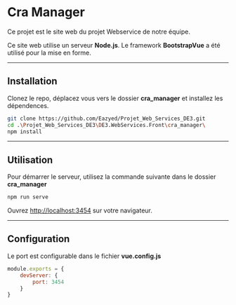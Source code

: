 # Cra Manager

Ce projet est le site web du projet Webservice de notre équipe.

Ce site web utilise un serveur **Node.js**.
Le framework **BootstrapVue** a été utilisé pour la mise en forme.

---

## Installation

Clonez le repo, déplacez vous vers le dossier **cra_manager** et installez les dépendences.

```bash
git clone https://github.com/Eazyed/Projet_Web_Services_DE3.git
cd .\Projet_Web_Services_DE3\DE3.WebServices.Front\cra_manager\
npm install
```

---

## Utilisation

Pour démarrer le serveur, utilisez la commande suivante dans le dossier **cra_manager**

```bash
npm run serve
```
Ouvrez [http://localhost:3454](http://localhost:3454) sur votre navigateur.

---

## Configuration

Le port est configurable dans le fichier **vue.config.js**

```js
module.exports = {
    devServer: {
        port: 3454
    }
}
```
